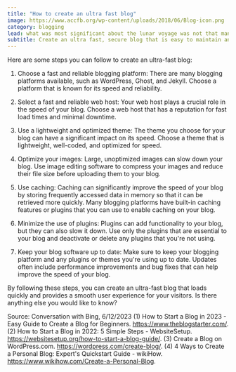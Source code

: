 ```yaml
---
title: "How to create an ultra fast blog"
image: https://www.accfb.org/wp-content/uploads/2018/06/Blog-icon.png
category: blogging
lead: what was most significant about the lunar voyage was not that man set foot on the Moon but that they set eye on the earth.
subtitle: Create an ultra fast, secure blog that is easy to maintain and easy to scale.
---
```


Here are some steps you can follow to create an ultra-fast blog:

1. Choose a fast and reliable blogging platform: There are many blogging platforms available, such as WordPress, Ghost, and Jekyll. Choose a platform that is known for its speed and reliability.

2. Select a fast and reliable web host: Your web host plays a crucial role in the speed of your blog. Choose a web host that has a reputation for fast load times and minimal downtime.

3. Use a lightweight and optimized theme: The theme you choose for your blog can have a significant impact on its speed. Choose a theme that is lightweight, well-coded, and optimized for speed.

4. Optimize your images: Large, unoptimized images can slow down your blog. Use image editing software to compress your images and reduce their file size before uploading them to your blog.

5. Use caching: Caching can significantly improve the speed of your blog by storing frequently accessed data in memory so that it can be retrieved more quickly. Many blogging platforms have built-in caching features or plugins that you can use to enable caching on your blog.

6. Minimize the use of plugins: Plugins can add functionality to your blog, but they can also slow it down. Use only the plugins that are essential to your blog and deactivate or delete any plugins that you're not using.

7. Keep your blog software up to date: Make sure to keep your blogging platform and any plugins or themes you're using up to date. Updates often include performance improvements and bug fixes that can help improve the speed of your blog.

By following these steps, you can create an ultra-fast blog that loads quickly and provides a smooth user experience for your visitors. Is there anything else you would like to know?

Source: Conversation with Bing, 6/12/2023
(1) How to Start a Blog in 2023 - Easy Guide to Create a Blog for Beginners. https://www.theblogstarter.com/.
(2) How to Start a Blog in 2022: 5 Simple Steps - WebsiteSetup. https://websitesetup.org/how-to-start-a-blog-guide/.
(3) Create a Blog on WordPress.com. https://wordpress.com/create-blog/.
(4) 4 Ways to Create a Personal Blog: Expert's Quickstart Guide - wikiHow. https://www.wikihow.com/Create-a-Personal-Blog.